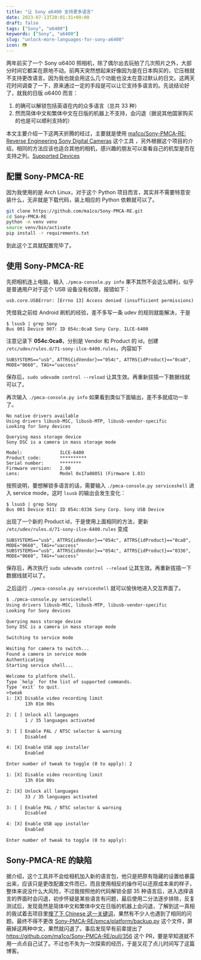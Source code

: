 ```yaml
---
title: "让 Sony α6400 支持更多语言"
date: 2023-07-13T20:01:31+09:00
draft: false
tags: ["Sony", "α6400"]
keywords: ["Sony", "α6400"]
slug: "unlock-more-languages-for-sony-a6400"
icon: 📷
---
```


两年前买了一个 Sony α6400 照相机，除了偶尔出去玩拍了几次照片之外，大部分时间它都呆在原地不动。前两天突然想起来好像因为是在日本购买的，它压根就不支持更改语言。因为我也就会用这么几个功能也没太在意过默认的日文。这两天花时间调查了一下，原来通过一定的手段是可以让它支持多语言的。先说结论好了，就我的日版 α6400 而言：

1. 的确可以解锁包括英语在内的众多语言（总共 33 种）
2. 然而简体中文和繁体中文在日版的机器上不支持，会闪退（据说其他国家购买的也是可以顺利支持的）

本文主要介绍一下这两天折腾的经过，主要就是使用 [ma1co/Sony-PMCA-RE: Reverse Engineering Sony Digital Cameras](https://github.com/ma1co/Sony-PMCA-RE) 这个工具 ，另外根据这个项目的介绍，相同的方法应该也适合其他的相机，感兴趣的朋友可以查看自己的机型是否在支持之列。[Supported Devices](https://openmemories.readthedocs.io/devices.html)

<!--more-->

## 配置 Sony-PMCA-RE

因为我使用的是 Arch Linux，对于这个 Python 项目而言，其实并不需要特意安装什么，无非就是下载代码，装上相应的 Python 依赖就可以了。

```bash
git clone https://github.com/ma1co/Sony-PMCA-RE.git
cd Sony-PMCA-RE
python -m venv venv
source venv/bin/activate
pip install -r requirements.txt
```

到此这个工具就配置完毕了。

## 使用 Sony-PMCA-RE

先把相机连上电脑，输入 `./pmca-console.py info` 果不其然不会这么顺利，似乎是普通用户对于这个 USB 设备没有权限，报错如下：

```
usb.core.USBError: [Errno 13] Access denied (insufficient permissions)
```

凭借我之前给 Android 刷机的经验，差不多写一条 udev 的规则就能解决，于是

```
$ lsusb | grep Sony
Bus 001 Device 007: ID 054c:0ca8 Sony Corp. ILCE-6400
```

注意记录下 **054c:0ca8**，分别是 Vendor 和 Product 的 id，创建 `/etc/udev/rules.d/71-sony-ilce-6400.rules`，内容如下

```
SUBSYSTEMS=="usb", ATTRS{idVendor}=="054c", ATTRS{idProduct}=="0ca8", MODE="0660", TAG+="uaccess"
```

保存后，`sudo udevadm control --reload` 让其生效。再重新拔插一下数据线就可以了。

再次输入 `./pmca-console.py info` 如果看到类似下面输出，差不多就成功一半了。

```
No native drivers available
Using drivers libusb-MSC, libusb-MTP, libusb-vendor-specific
Looking for Sony devices

Querying mass storage device
Sony DSC is a camera in mass storage mode

Model:              ILCE-6400
Product code:       **********
Serial number:      ********
Firmware version:   2.00
Lens:               Model 0x17a08051 (Firmware 1.03)
```

按照说明，要想解锁多语言的话，需要输入 `./pmca-console.py serviceshell` 进入 service mode，这时 `lsusb` 的输出会发生变化：

```
$ lsusb | grep Sony
Bus 001 Device 011: ID 054c:0336 Sony Corp. Sony USB Device
```

出现了一个新的 Product id，于是使用上面相同的方法，更新 `/etc/udev/rules.d/71-sony-ilce-6400.rules` 变成

```
SUBSYSTEMS=="usb", ATTRS{idVendor}=="054c", ATTRS{idProduct}=="0ca8", MODE="0660", TAG+="uaccess"
SUBSYSTEMS=="usb", ATTRS{idVendor}=="054c", ATTRS{idProduct}=="0336", MODE="0660", TAG+="uaccess"
```

保存后，再次执行 `sudo udevadm control --reload` 让其生效。再重新拔插一下数据线就可以了。

之后运行 `./pmca-console.py serviceshell` 就可以愉快地进入交互界面了。

```txt
$ ./pmca-console.py serviceshell
Using drivers libusb-MSC, libusb-MTP, libusb-vendor-specific
Looking for Sony devices

Querying mass storage device
Sony DSC is a camera in mass storage mode

Switching to service mode

Waiting for camera to switch...
Found a camera in service mode
Authenticating
Starting service shell...

Welcome to platform shell.
Type `help` for the list of supported commands.
Type `exit` to quit.
>tweak
1: [X] Disable video recording limit
       13h 01m 00s

2: [ ] Unlock all languages
       1 / 35 languages activated

3: [ ] Enable PAL / NTSC selector & warning
       Disabled

4: [X] Enable USB app installer
       Enabled

Enter number of tweak to toggle (0 to apply): 2

1: [X] Disable video recording limit
       13h 01m 00s

2: [X] Unlock all languages
       33 / 35 languages activated

3: [ ] Enable PAL / NTSC selector & warning
       Disabled

4: [X] Enable USB app installer
       Enabled

Enter number of tweak to toggle (0 to apply):
```

## Sony-PMCA-RE 的缺陷

据介绍，这个工具并不会给相机加入新的语言包，他只是把原有隐藏的设置给暴露出来，应该只是更改配置文件而已，而且使用相反的操作可以还原成本来的样子，整体来说没什么大风险，不过我按照他的代码解锁全部 35 种语言后，进入选择语言的界面时会闪退，初步怀疑是某些语言有问题，最后使用二分法逐步排除，反复测试后，发现竟然是简体中文和繁体中文在日版的机器上会闪退，了解到这一真相的我试着去项目里[搜了下 Chinese 这一关键词](https://github.com/search?q=repo%3Ama1co%2FSony-PMCA-RE+Chinese&type=issues)，果然有不少人也遇到了相同的问题。最终不得不更改 [Sony-PMCA-RE/pmca/platform/backup.py](https://github.com/ma1co/Sony-PMCA-RE/blob/a82f5baaa8e9c3d9f28f94699e860fb2e48cc8e0/pmca/platform/backup.py#L189-L217) 这个文件，屏蔽掉这两种中文，果然就闪退了。事后发现早有前辈提出了 https://github.com/ma1co/Sony-PMCA-RE/pull/356 这个 PR，要是早知道就不用一点点自己试了。不过也不失为一次探索的经历，于是又花了点儿时间写了这篇博客。
